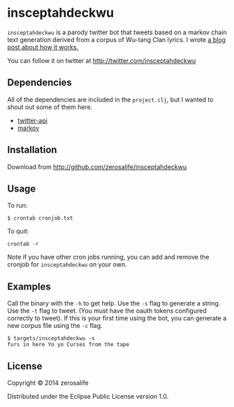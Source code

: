 # insceptahdeckwu

`insceptahdeckwu` is a parody twitter bot that tweets based on a
markov chain text generation derived from a corpus of Wu-tang Clan
lyrics.  I wrote [a blog post about how it works.](http://zerosalife.github.io/blog/2014/11/08/insceptahdeckwu/)

You can follow it on twitter at http://twitter.com/insceptahdeckwu

## Dependencies
All of the dependencies are included in the `project.clj`, but I
wanted to shout out some of them here.

- [twitter-api](https://github.com/adamwynne/twitter-api)
- [markov](https://github.com/Janiczek/markov)

## Installation

Download from http://github.com/zerosalife/insceptahdeckwu

## Usage
To run:
```
$ crontab cronjob.txt
```

To quit:
```
crontab -r
```

Note if you have other cron jobs running, you can add and remove the
cronjob for `insceptahdeckwu` on your own.

## Examples

Call the binary with the `-h` to get help.  Use the `-s` flag to
generate a string.  Use the `-t` flag to tweet.  (You must have the
oauth tokens configured correctly to tweet).  If this is your first
time using the bot, you can generate a new corpus file using the `-c`
flag.

```
$ targets/insceptahdeckwu -s
furs in here Yo yo Curses from the tape
```




## License

Copyright © 2014 zerosalife

Distributed under the Eclipse Public License version 1.0.
